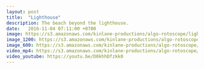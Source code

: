 ```yaml
---
layout: post
title:  "Lighthouse"
description: The beach beyond the lighthouse.
date:   2016-11-04 07:11:00 +0700
image: https://s3.amazonaws.com/kinlane-productions/algo-rotoscope/lighthouse/lighthouse-still.jpg
image_1200: https://s3.amazonaws.com/kinlane-productions/algo-rotoscope/lighthouse/lighthouse-still-1200.png
image_600: https://s3.amazonaws.com/kinlane-productions/algo-rotoscope/lighthouse/lighthouse-still-600.png
video_mp4: https://s3.amazonaws.com/kinlane-productions/algo-rotoscope/lighthouse/lighthouse-publish-580.mp4
video_youtube: https://youtu.be/D0khhDfzkk0
---
```

